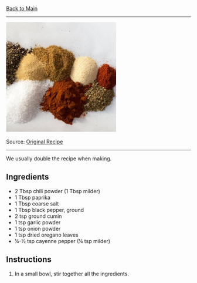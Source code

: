 [Back to Main](/README.md)

---

<img src="/90%20Images/Taco%20Seasoning.png" width="300" />

Source: [Original Recipe](https://motherwouldknow.com/crustless-low-carb-taco-pie/)

---

We usually double the recipe when making.

## Ingredients

- 2 Tbsp chili powder (1 Tbsp milder)
- 1 Tbsp paprika
- 1 Tbsp coarse salt
- 1 Tbsp black pepper, ground
- 2 tsp ground cumin
- 1 tsp garlic powder
- 1 tsp onion powder
- 1 tsp dried oregano leaves
- ¼-½ tsp cayenne pepper (¼ tsp milder)

## Instructions

1. In a small bowl, stir together all the ingredients.